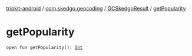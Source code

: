 [tripkit-android](../../index.md) / [com.skedgo.geocoding](../index.md) / [GCSkedgoResult](index.md) / [getPopularity](./get-popularity.md)

# getPopularity

`open fun getPopularity(): `[`Int`](https://kotlinlang.org/api/latest/jvm/stdlib/kotlin/-int/index.html)
